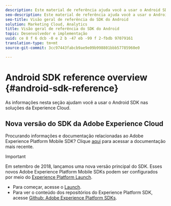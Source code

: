 ```yaml
---
description: Este material de referência ajuda você a usar o Android SDK nas Soluções da Experience Cloud.
seo-description: Este material de referência ajuda você a usar o Android SDK nas Soluções da Experience Cloud.
seo-title: Visão geral de referência do SDK do Android
solution: Marketing Cloud, Analytics
title: Visão geral de referência do SDK do Android
topic: Desenvolvedor e implementação
uuid: ce 8 f 6 dcb -0 e 2 b -47 eb -99 f 2-fbdb 97079161
translation-type: tm+mt
source-git-commit: 3cc97443fabcb9ae9e09b998801bbb57785960e0

---
```



# Android SDK reference overview {#android-sdk-reference}

As informações nesta seção ajudam você a usar o Android SDK nas soluções da Experience Cloud.

## Nova versão do SDK da Adobe Experience Cloud

Procurando informações e documentação relacionadas ao Adobe Experience Platform Mobile SDK? Clique [aqui](https://aep-sdks.gitbook.io/docs/) para acessar a documentação mais recente.

>[!IMPORTANT]
>
>Em setembro de 2018, lançamos uma nova versão principal do SDK. Esses novos Adobe Experience Platform Mobile SDKs podem ser configurados por meio do [Experience Platform Launch](https://www.adobe.com/experience-platform/launch.html).

* Para começar, acesse o [Launch](https://launch.adobe.com/).
* Para ver o conteúdo dos repositórios do Experience Platform SDK, acesse [Github: Adobe Experience Platform SDKs](https://github.com/Adobe-Marketing-Cloud/acp-sdks).